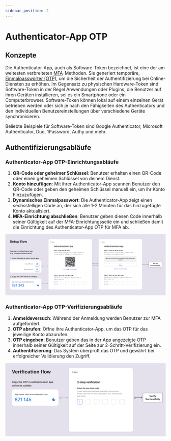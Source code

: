 ```yaml
---
sidebar_position: 2
---
```


# Authenticator-App OTP

## Konzepte

Die Authenticator-App, auch als Software-Token bezeichnet, ist eine der am weitesten verbreiteten [MFA](https://auth.wiki/mfa)-Methoden. Sie generiert temporäre, [Einmalpasswörter (OTP)](https://auth.wiki/otp), um die Sicherheit der Authentifizierung bei Online-Diensten zu erhöhen. Im Gegensatz zu physischen Hardware-Token sind Software-Token in der Regel Anwendungen oder Plugins, die Benutzer auf ihren Geräten installieren, sei es ein Smartphone oder ein Computerbrowser. Software-Token können lokal auf einem einzelnen Gerät betrieben werden oder sich je nach den Fähigkeiten des Authenticators und den individuellen Benutzereinstellungen über verschiedene Geräte synchronisieren.

Beliebte Beispiele für Software-Token sind Google Authenticator, Microsoft Authenticator, Duo, 1Password, Authy und mehr.

## Authentifizierungsabläufe

### Authenticator-App OTP-Einrichtungsabläufe

1. **QR-Code oder geheimer Schlüssel**: Benutzer erhalten einen QR-Code oder einen geheimen Schlüssel von deinem Dienst.
2. **Konto hinzufügen**: Mit ihrer Authenticator-App scannen Benutzer den QR-Code oder geben den geheimen Schlüssel manuell ein, um ihr Konto hinzuzufügen.
3. **Dynamisches Einmalpasswort**: Die Authenticator-App zeigt einen sechsstelligen Code an, der sich alle 1-2 Minuten für das hinzugefügte Konto aktualisiert.
4. **MFA-Einrichtung abschließen**: Benutzer geben diesen Code innerhalb seiner Gültigkeit auf der MFA-Einrichtungsseite ein und schließen damit die Einrichtung des Authenticator-App OTP für MFA ab.

![OTP-Einrichtungsablauf](./assets/otp-set-up-flow.png)

### Authenticator-App OTP-Verifizierungsabläufe

1. **Anmeldeversuch**: Während der Anmeldung werden Benutzer zur MFA aufgefordert.
2. **OTP abrufen**: Öffne ihre Authenticator-App, um das OTP für das jeweilige Konto abzurufen.
3. **OTP eingeben**: Benutzer geben das in der App angezeigte OTP innerhalb seiner Gültigkeit auf der Seite zur 2-Schritt-Verifizierung ein.
4. **Authentifizierung**: Das System überprüft das OTP und gewährt bei erfolgreicher Validierung den Zugriff.

![OTP-Verifizierungsablauf](./assets/otp-verification-flow.png)
